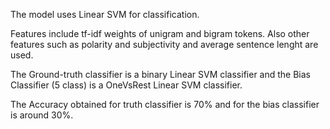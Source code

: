 The model uses Linear SVM for classification.

Features include tf-idf weights of unigram and bigram tokens. Also other features such as polarity and subjectivity and average sentence lenght are used.

The Ground-truth classifier is a binary Linear SVM classifier and the Bias Classifier (5 class) is a OneVsRest Linear SVM classifier.

The Accuracy obtained for truth classifier is 70% and for the bias classifier is around 30%.
